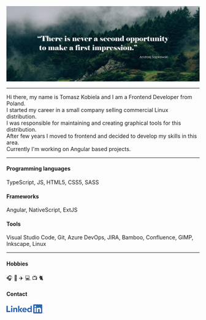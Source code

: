 ![Header image](https://github.com/kobi84/kobi84/blob/master/assets/header.jpg?raw=true)

------

Hi there, my name is Tomasz Kobiela and I am a Frontend Developer from Poland.  
I started my career in a small company selling commercial Linux distribution.  
I was responsible for maintaining and creating graphical tools for this distribution.  
After few years I moved to frontend and decided to develop my skills in this area.  
Currently I'm working on Angular based projects.

------

#### Programming languages

TypeScript, JS, HTML5, CSS5, SASS

#### Frameworks

Angular, NativeScript, ExtJS

#### Tools

Visual Studio Code, Git, Azure DevOps, JIRA, Bamboo, Confluence, GIMP, Inkscape, Linux

------

#### Hobbies

:headphones: :book: :airplane: :computer: :tv: :cat2:

#### Contact

[![LinkedIn](https://github.com/kobi84/kobi84/blob/master/assets/linkedin.jpg?raw=true)](https://www.linkedin.com/in/tomaszkobiela84/)
